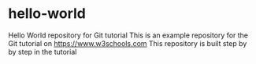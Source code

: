 # hello-world
Hello World repository for Git tutorial
This is an example repository for the Git tutorial on https://www.w3schools.com
This repository is built step by by step in the tutorial